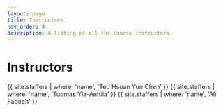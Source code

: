 ```yaml
---
layout: page
title: Instructors
nav_order: 4
description: A listing of all the course instructors.
---
```


# Instructors

{{ site.staffers | where: 'name', 'Ted Hsuan Yun Chen' }}
{{ site.staffers | where: 'name', 'Tuomas Ylä-Anttila' }}
{{ site.staffers | where: 'name', 'Ali Faqeeh' }}

